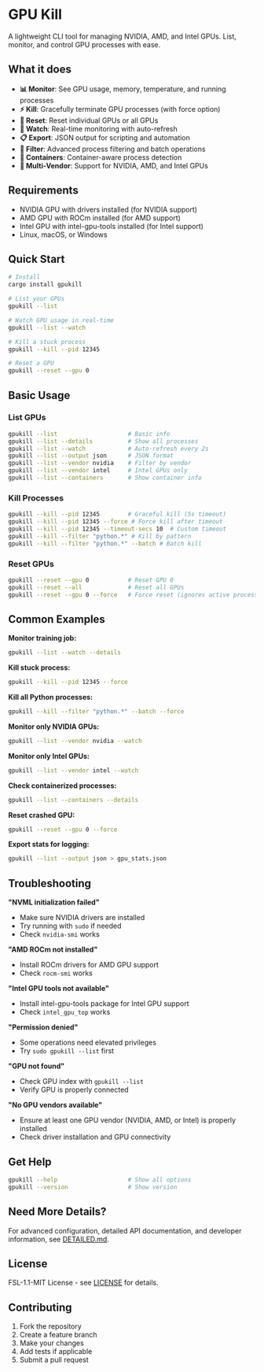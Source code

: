 # GPU Kill

A lightweight CLI tool for managing NVIDIA, AMD, and Intel GPUs. List, monitor, and control GPU processes with ease.

## What it does

- **📊 Monitor**: See GPU usage, memory, temperature, and running processes
- **⚡ Kill**: Gracefully terminate GPU processes (with force option)
- **🔄 Reset**: Reset individual GPUs or all GPUs
- **👀 Watch**: Real-time monitoring with auto-refresh
- **📋 Export**: JSON output for scripting and automation
- **🎯 Filter**: Advanced process filtering and batch operations
- **🐳 Containers**: Container-aware process detection
- **🔧 Multi-Vendor**: Support for NVIDIA, AMD, and Intel GPUs

## Requirements

- NVIDIA GPU with drivers installed (for NVIDIA support)
- AMD GPU with ROCm installed (for AMD support)
- Intel GPU with intel-gpu-tools installed (for Intel support)
- Linux, macOS, or Windows

## Quick Start

```bash
# Install
cargo install gpukill

# List your GPUs
gpukill --list

# Watch GPU usage in real-time
gpukill --list --watch

# Kill a stuck process
gpukill --kill --pid 12345

# Reset a GPU
gpukill --reset --gpu 0
```

## Basic Usage

### List GPUs
```bash
gpukill --list                    # Basic info
gpukill --list --details          # Show all processes
gpukill --list --watch            # Auto-refresh every 2s
gpukill --list --output json      # JSON format
gpukill --list --vendor nvidia    # Filter by vendor
gpukill --list --vendor intel     # Intel GPUs only
gpukill --list --containers       # Show container info
```

### Kill Processes
```bash
gpukill --kill --pid 12345        # Graceful kill (5s timeout)
gpukill --kill --pid 12345 --force # Force kill after timeout
gpukill --kill --pid 12345 --timeout-secs 10  # Custom timeout
gpukill --kill --filter "python.*" # Kill by pattern
gpukill --kill --filter "python.*" --batch # Batch kill
```

### Reset GPUs
```bash
gpukill --reset --gpu 0           # Reset GPU 0
gpukill --reset --all             # Reset all GPUs
gpukill --reset --gpu 0 --force   # Force reset (ignores active processes)
```

## Common Examples

**Monitor training job:**
```bash
gpukill --list --watch --details
```

**Kill stuck process:**
```bash
gpukill --kill --pid 12345 --force
```

**Kill all Python processes:**
```bash
gpukill --kill --filter "python.*" --batch --force
```

**Monitor only NVIDIA GPUs:**
```bash
gpukill --list --vendor nvidia --watch
```

**Monitor only Intel GPUs:**
```bash
gpukill --list --vendor intel --watch
```

**Check containerized processes:**
```bash
gpukill --list --containers --details
```

**Reset crashed GPU:**
```bash
gpukill --reset --gpu 0 --force
```

**Export stats for logging:**
```bash
gpukill --list --output json > gpu_stats.json
```


## Troubleshooting

**"NVML initialization failed"**
- Make sure NVIDIA drivers are installed
- Try running with `sudo` if needed
- Check `nvidia-smi` works

**"AMD ROCm not installed"**
- Install ROCm drivers for AMD GPU support
- Check `rocm-smi` works

**"Intel GPU tools not available"**
- Install intel-gpu-tools package for Intel GPU support
- Check `intel_gpu_top` works

**"Permission denied"**
- Some operations need elevated privileges
- Try `sudo gpukill --list` first

**"GPU not found"**
- Check GPU index with `gpukill --list`
- Verify GPU is properly connected

**"No GPU vendors available"**
- Ensure at least one GPU vendor (NVIDIA, AMD, or Intel) is properly installed
- Check driver installation and GPU connectivity

## Get Help

```bash
gpukill --help                    # Show all options
gpukill --version                 # Show version
```

## Need More Details?

For advanced configuration, detailed API documentation, and developer information, see [DETAILED.md](DETAILED.md).

## License

FSL-1.1-MIT License - see [LICENSE](LICENSE) for details.


## Contributing

1. Fork the repository
2. Create a feature branch
3. Make your changes
4. Add tests if applicable
5. Submit a pull request
